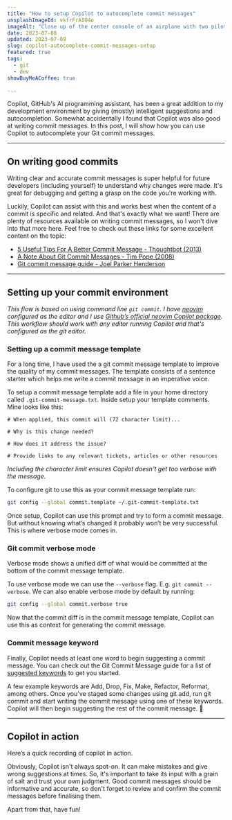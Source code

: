 ```yaml
---
title: "How to setup Copilot to autocomplete commit messages"
unsplashImageId: vkfrFrAIO4o
imageAlt: "Close up of the center console of an airplane with two pilots sitting each side."
date: 2023-07-08
updated: 2023-07-09
slug: copilot-autocomplete-commit-messages-setup
featured: true
tags:
  - git
  - dev
showBuyMeACoffee: true

---
```


Copilot, GitHub's AI programming assistant, has been a great addition to my development environment by giving (mostly) intelligent suggestions and autocompletion. Somewhat accidentally I found that Copilot was also good at writing commit messages. In this post, I will show how you can use Copilot to autocomplete your Git commit messages. 

<!-- excerpt -->


--- 

## On writing good commits

Writing clear and accurate commit messages is super helpful for future developers (including yourself) to understand why changes were made. It's great for debugging and getting a grasp on the code you're working with.

Luckily, Copilot can assist with this and works best when the content of a commit is specific and related. And that's exactly what we want! There are plenty of resources available on writing commit messages, so I won't dive into that more here. Feel free to check out these links for some excellent content on the topic:

* [5 Useful Tips For A Better Commit Message - Thoughtbot (2013)](https://thoughtbot.com/blog/5-useful-tips-for-a-better-commit-message)
* [A Note About Git Commit Messages - Tim Pope (2008)](https://tbaggery.com/2008/04/19/a-note-about-git-commit-messages.html) 
* [Git commit message guide - Joel Parker Henderson](https://github.com/joelparkerhenderson/git-commit-message)

--- 

## Setting up your commit environment

<aside class="card">
  <em>
    This flow is based on using command line <code>git commit</code>. I have <a href="https://neovim.io">neovim</a> configured as the editor and I use <a href="https://github.com/github/copilot.vim">Github’s official neovim Copilot package</a>. This workflow should work with any editor running Copilot and that's configured as the git editor.
  </em>
</aside>

### Setting up a commit message template

For a long time, I have used the a git commit message template to improve the quality of my commit messages. The template consists of a sentence starter which helps me write a commit message in an imperative voice.

To setup a commit message template add a file in your home directory called `.git-commit-message.txt`. Inside setup your template comments. Mine looks like this:


```gitcommit
# When applied, this commit will (72 character limit)...

# Why is this change needed?

# How does it address the issue?

# Provide links to any relevant tickets, articles or other resources
```

_Including the character limit ensures Copilot doesn’t get too verbose with the message._

To configure git to use this as your commit message template run:

```sh
git config --global commit.template ~/.git-commit-template.txt
```

Once setup, Copilot can use this prompt and try to form a commit message. But without knowing what’s changed it probably won’t be very successful. This is where verbose mode comes in. 

### Git commit verbose mode

Verbose mode shows a unified diff of what would be committed at the bottom of the commit message template.

To use verbose mode we can use the `--verbose` flag. E.g. `git commit --verbose`. We can also enable verbose mode by default by running:

```sh
git config --global commit.verbose true
```

Now that the commit diff is in the commit message template, Copilot can use this as context for generating the commit message. 

### Commit message keyword

Finally, Copilot needs at least one word to begin suggesting a commit message. You can check out the Git Commit Message guide for a list of [suggested keywords](https://github.com/joelparkerhenderson/git-commit-message#summary-keywords) to get you started.

A few example keywords are Add, Drop, Fix, Make, Refactor, Reformat, among others. Once you've staged some changes using git add, run git commit and start writing the commit message using one of these keywords. Copilot will then begin suggesting the rest of the commit message. 🚀

--- 

## Copilot in action

Here’s a quick recording of copilot in action.

<script async id="asciicast-tvFG35UnF0pISTpgn247JyqaP" src="https://asciinema.org/a/tvFG35UnF0pISTpgn247JyqaP.js"></script>

Obviously, Copilot isn't always spot-on. It can make mistakes and give wrong suggestions at times. So, it's important to take its input with a grain of salt and trust your own judgment. Good commit messages should be informative and accurate, so don't forget to review and confirm the commit messages before finalising them.

Apart from that, have fun!
